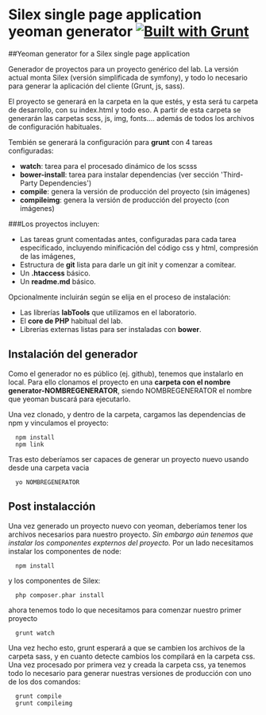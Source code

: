 ﻿# Silex single page application yeoman generator [![Built with Grunt](https://cdn.gruntjs.com/builtwith.png)](http://gruntjs.com/)

##Yeoman generator for a Silex single page application

Generador de proyectos para un proyecto genérico del lab. La versión actual monta Silex (versión simplificada de symfony), y todo lo necesario para generar la aplicación del cliente (Grunt, js, sass).

El proyecto se generará en la carpeta en la que estés, y esta será tu carpeta de desarrollo, con su index.html y todo eso. A partir de esta carpeta se generarán las carpetas scss, js, img, fonts.... además de todos los archivos de configuración habituales.

Tembién se generará la configuración para **grunt** con 4 tareas configuradas:

- **watch**: tarea para el procesado dinámico de los scsss
- **bower-install**: tarea para instalar dependencias (ver sección 'Third-Party Dependencies')
- **compile**: genera la versión de producción del proyecto (sin imágenes)
- **compileimg**: genera la versión de producción del proyecto (con imágenes)

###Los proyectos incluyen: 

- Las tareas grunt comentadas antes, configuradas para cada tarea especificado, incluyendo minificación del código css y html, compresión de las imágenes, 
- Estructura de **git** lista para darle un git init y comenzar a comitear.
- Un **.htaccess** básico.
- Un **readme.md** básico.

Opcionalmente incluirán según se elija en el proceso de instalación:

- Las librerías **labTools** que utilizamos en el laboratorio.
- El **core de PHP** habitual del lab.
- Librerías externas listas para ser instaladas con **bower**.

## Instalación del generador

Como el generador no es público (ej. github), tenemos que instalarlo en local. Para ello clonamos el proyecto en una **carpeta con el nombre generator-NOMBREGENERATOR**, siendo NOMBREGENERATOR el nombre que yeoman buscará para ejecutarlo. 

Una vez clonado, y dentro de la carpeta, cargamos las dependencias de npm y vinculamos el proyecto:

```
  npm install
  npm link
```

Tras esto deberíamos ser capaces de generar un proyecto nuevo usando desde una carpeta vacia

```
  yo NOMBREGENERATOR
```

## Post instalacción

Una vez generado un proyecto nuevo con yeoman, deberíamos tener los archivos necesarios para nuestro proyecto. *Sin embargo aún tenemos que instalar los componentes expternos del proyecto.* Por un lado necesitamos instalar los componentes de node:

```
  npm install
```

y los componentes de Silex:

```
  php composer.phar install
```

ahora tenemos todo lo que necesitamos para comenzar nuestro primer proyecto


```
  grunt watch
```

Una vez hecho esto, grunt esperará a que se cambien los archivos de la carpeta sass, y en cuanto detecte cambios los compilará en la carpeta css. Una vez procesado por primera vez y creada la carpeta css, ya tenemos todo lo necesario para generar nuestras versiones de producción con uno de los dos comandos:

```
  grunt compile
  grunt compileimg
```

